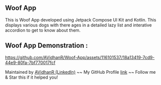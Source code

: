 ## Woof App

This is Woof App developed using Jetpack Compose UI Kit and Kotlin. This displays various dogs with there ages in a detailed lazy list and interative accordion to get to know about them.

## Woof App Demonstration : 

https://github.com/AVidhanR/Woof-App/assets/116101537/18a13419-7cd9-44e9-80fa-7bf770017fcf

Maintained by [AVidhanR (LinkedIn)](https://linkedin.com/in/AVidhanR) ~~ My GitHub Profile [link](https://github.com/AVidhanR) ~~ Follow me & Star this if it helped you!

